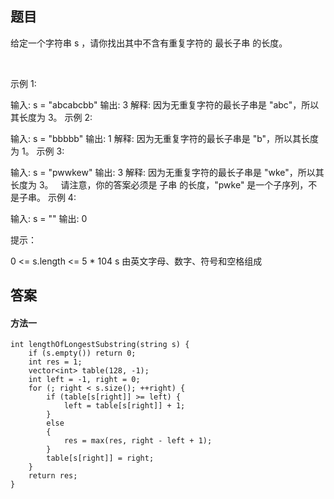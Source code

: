 ## 题目
给定一个字符串 s ，请你找出其中不含有重复字符的 最长子串 的长度。

 

示例 1:

输入: s = "abcabcbb"
输出: 3 
解释: 因为无重复字符的最长子串是 "abc"，所以其长度为 3。
示例 2:

输入: s = "bbbbb"
输出: 1
解释: 因为无重复字符的最长子串是 "b"，所以其长度为 1。
示例 3:

输入: s = "pwwkew"
输出: 3
解释: 因为无重复字符的最长子串是 "wke"，所以其长度为 3。
     请注意，你的答案必须是 子串 的长度，"pwke" 是一个子序列，不是子串。
示例 4:

输入: s = ""
输出: 0
 

提示：

0 <= s.length <= 5 * 104
s 由英文字母、数字、符号和空格组成
## 答案

#### 方法一
```
int lengthOfLongestSubstring(string s) {
    if (s.empty()) return 0;
    int res = 1;
    vector<int> table(128, -1);
    int left = -1, right = 0;
    for (; right < s.size(); ++right) {
        if (table[s[right]] >= left) {
            left = table[s[right]] + 1;
        }
        else
        {
            res = max(res, right - left + 1);
        }
        table[s[right]] = right;
    }
    return res;
}
```

